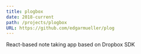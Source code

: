 ```yaml
---
title: plogbox
date: 2018-current
path: /projects/plogbox
URL: https://github.com/edgarmueller/plog
---
```


React-based note taking app based on Dropbox SDK
